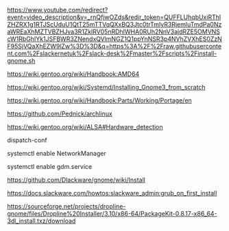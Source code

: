 https://www.youtube.com/redirect?event=video_description&v=_rnQfjwOZds&redir_token=QUFFLUhqbUxiRThlZHZRX1g1RTJScUduU1QtT25mTTVqQXxBQ3Jtc0trTmIyR3RjemluTmdPa0NzaWREaXhMZTVBZHJva3R1ZklRV05nRDhIWHA0RUh2NnV3ajdRZE5OMVNScW1RbGhIYk1JSFBWR3ZNendxQVlmNGZ1Q1ppYnNSR3p4NVhZVXhES0ZzNF95SjVQaXhEZW9lZw%3D%3D&q=https%3A%2F%2Fraw.githubusercontent.com%2Fslackernetuk%2Fslack-desk%2Fmaster%2Fscripts%2Finstall-gnome.sh

https://wiki.gentoo.org/wiki/Handbook:AMD64

https://wiki.gentoo.org/wiki/Systemd/Installing_Gnome3_from_scratch

https://wiki.gentoo.org/wiki/Handbook:Parts/Working/Portage/en

https://github.com/Pednick/archlinux

https://wiki.gentoo.org/wiki/ALSA#Hardware_detection

dispatch-conf


systemctl enable NetworkManager

systemctl enable gdm.service

https://github.com/Dlackware/gnome/wiki/Install

https://docs.slackware.com/howtos:slackware_admin:grub_on_first_install

https://sourceforge.net/projects/dropline-gnome/files/Dropline%20Installer/3.10/x86-64/PackageKit-0.8.17-x86_64-3dl_install.txz/download
